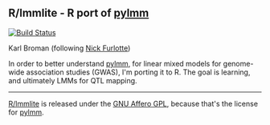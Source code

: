 ## R/lmmlite - R port of [pylmm](https://github.com/nickFurlotte/pylmm)

[![Build Status](https://travis-ci.org/kbroman/lmmlite.svg?branch=master)](https://travis-ci.org/kbroman/lmmlite)

Karl Broman (following [Nick Furlotte](http://whatmind.com))

In order to better understand [pylmm](https://github.com/nickFurlotte/pylmm),
for linear mixed models for genome-wide association studies
(GWAS), I'm porting it to R.  The goal is learning, and ultimately
LMMs for QTL mapping.

---

[R/lmmlite](https://github.com/kbroman/lmmlite) is released under the
[GNU Affero GPL](https://www.gnu.org/licenses/why-affero-gpl.html),
because that's the license for
[pylmm](https://github.com/nickFurlotte/pylmm).

